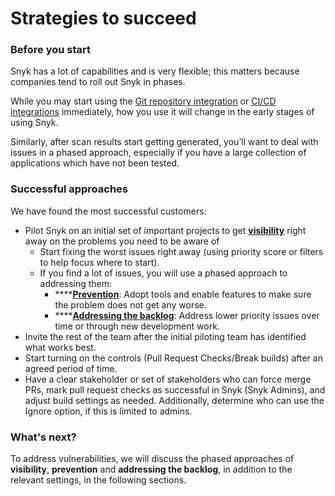 # Strategies to succeed

### Before you start

Snyk has a lot of capabilities and is very flexible; this matters because companies tend to roll out Snyk in phases.

While you may start using the [Git repository integration](../../walkthrough-code-repository-projects/) or [CI/CD integrations](../../../integrations/ci-cd-integrations/) immediately, how you use it will change in the early stages of using Snyk.

Similarly, after scan results start getting generated, you’ll want to deal with issues in a phased approach, especially if you have a large collection of applications which have not been tested.

### Successful approaches

We have found the most successful customers:

* Pilot Snyk on an initial set of important projects to get [**visibility**](visibility.md) right away on the problems you need to be aware of
  * Start fixing the worst issues right away (using priority score or filters to help focus where to start).
  * If you find a lot of issues, you will use a phased approach to addressing them:
    * \*\*\*\*[**Prevention**](prevention.md): Adopt tools and enable features to make sure the problem does not get any worse.
    * \*\*\*\*[**Addressing the backlog**](addressing-the-backlog.md): Address lower priority issues over time or through new development work.
* Invite the rest of the team after the initial piloting team has identified what works best.
* Start turning on the controls (Pull Request Checks/Break builds) after an agreed period of time.
* Have a clear stakeholder or set of stakeholders who can force merge PRs, mark pull request checks as successful in Snyk (Snyk Admins), and adjust build settings as needed. Additionally, determine who can use the Ignore option, if this is limited to admins.

### What's next?

To address vulnerabilities, we will discuss the phased approaches of **visibility**, **prevention** and **addressing the backlog**, in addition to the relevant settings, in the following sections.
